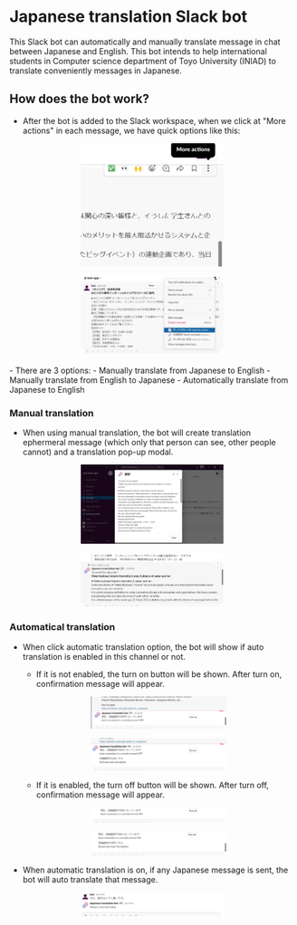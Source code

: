 # Japanese translation Slack bot

This Slack bot can automatically and manually translate message in chat between Japanese and English. This bot intends to help international students in Computer science department of Toyo University (INIAD) to translate conveniently messages in Japanese.  

## How does the bot work?
- After the bot is added to the Slack workspace, when we click at "More actions" in each message, we have quick options like this:
<p align="center"><img src="./images/more-actions.png" height=50% width=50%></p>
<p align="center"><img src="./images/option-lists.png" height=50% width=50%></p>
- There are 3 options:
    - Manually translate from Japanese to English
    - Manually translate from English to Japanese
    - Automatically translate from Japanese to English

### Manual translation
- When using manual translation, the bot will create translation ephermeral message (which only that person can see, other people cannot) and a translation pop-up modal.

<p align="center"><img src="./images/translation-modal.png" height=50% width=50% > </>

<p align="center"><img src="./images/ephermeral_img.png" height=50% width=50% > </>

### Automatical translation
- When click automatic translation option, the bot will show if auto translation is enabled in this channel or not.

    - If it is not enabled, the turn on button will be shown. After turn on, confirmation message will appear.
    <p align="center"><img src="./images/turn-on-auto.png" height=50% width=50% > </>
    <p align="center"><img src="./images/confirm-on.png" height=50% width=50% > </>
    
    - If it is enabled, the turn off button will be shown. After turn off, confirmation message will appear.
    <p align="center"><img src="./images/turn-off-auto.png" height=50% width=50% > </>
    <p align="center"><img src="./images/confirm-off.png" height=50% width=50% > </>

- When automatic translation is on, if any Japanese message is sent, the bot will auto translate that message.
<p align="center"><img src="./images/auto-trans.png" height=50% width=50% > </>

